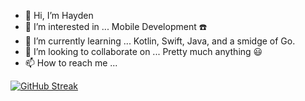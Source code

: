 - 👋 Hi, I’m Hayden
- 👀 I’m interested in ... Mobile Development ☎️
- 🌱 I’m currently learning ... Kotlin, Swift, Java, and a smidge of Go. 
- 💞️ I’m looking to collaborate on ... Pretty much anything 😃
- 📫 How to reach me ... 

[![GitHub Streak](https://streak-stats.demolab.com/?user=hayde0264&theme=tokyonight_duo)](https://git.io/streak-stats)
<!---
hayde0264/hayde0264 is a ✨ special ✨ repository because its `README.md` (this file) appears on your GitHub profile.
You can click the Preview link to take a look at your changes.
--->
